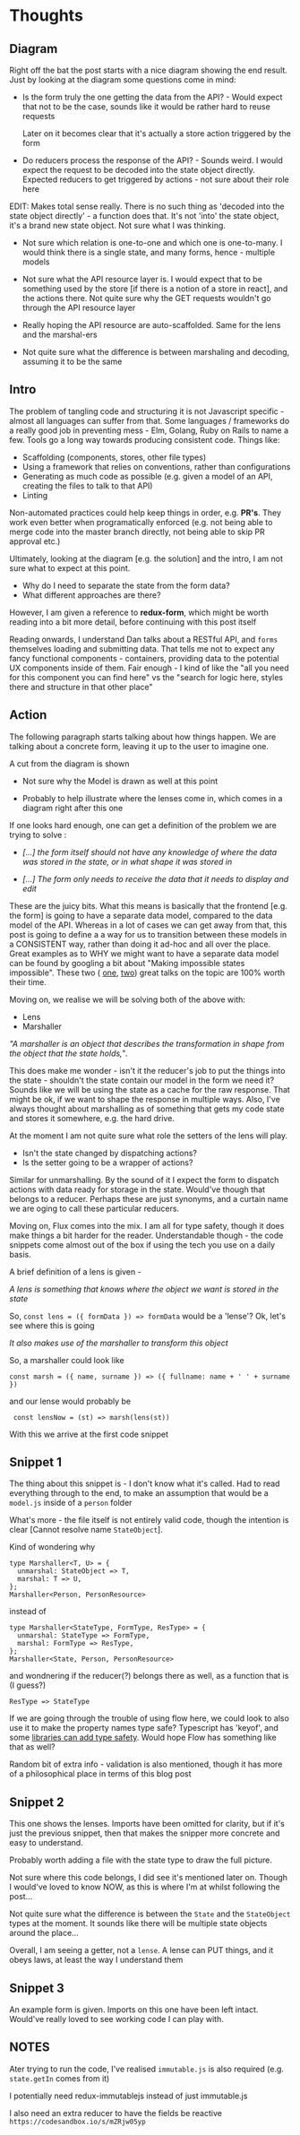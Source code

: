 # Thoughts

## Diagram

Right off the bat the post starts with a nice diagram
showing the end result. Just by looking at the diagram
some questions come in mind:

* Is the form truly the one getting the data from the API? - Would expect that not to be the case, sounds like it would be rather hard to reuse requests

  Later on it becomes clear that it's actually a store action triggered by the form

* Do reducers process the response of the API? - Sounds  weird. I would expect the request to be decoded into the state object directly. Expected reducers to get triggered by actions - not sure about their role here

EDIT: Makes total sense really. There is no such thing as 'decoded into the state object directly' - a function does that. It's not 'into' the state object, it's a brand new state object. Not sure what I was thinking.

* Not sure which relation is one-to-one and which one is one-to-many. I would think there is a single state, and many forms, hence - multiple models

* Not sure what the API resource layer is. I would expect that to be something used by the store [if there is a notion of a store in react], and the actions there. Not quite sure why the GET requests wouldn't go through the API resource layer
  
* Really hoping the API resource are auto-scaffolded. Same for the lens and the marshal-ers

* Not quite sure what the difference is between marshaling and decoding, assuming it to be the same

## Intro

  The problem of tangling code and structuring it is not Javascript specific - almost all languages can suffer from that. Some languages / frameworks do a really good job in preventing mess - Elm, Golang, Ruby on Rails to name a few. Tools go a long way towards producing consistent code. Things like:

* Scaffolding (components, stores, other file types)
* Using a framework that relies on conventions, rather than configurations
* Generating as much code as possible (e.g. given a model of an API, creating the files to talk to that API)
* Linting

Non-automated practices could help keep things in order, e.g. **PR's**. They work even better when programatically enforced (e.g. not being able to merge code into the master branch directly, not being able to skip PR approval etc.)

Ultimately, looking at the diagram [e.g. the solution] and the intro, I am not sure what to expect at this point.

* Why do I need to separate the state from the form data?
* What different approaches are there?
 
However, I am given a reference to **redux-form**, which might be worth reading into a bit more detail, before continuing with this post itself

Reading onwards, I understand Dan talks about a RESTful API, and ```forms``` themselves loading and submitting data. That tells me not to expect any fancy functional components - containers, providing data to the potential UX components inside of them. Fair enough - I kind of like the "all you need for this component you can find here" vs the "search for logic here, styles there and structure in that other place"

## Action

The following paragraph starts talking about how things happen. We are talking about a concrete form, leaving it up to the user to imagine one.

A cut from the diagram is shown
* Not sure why the Model is drawn as well at this point
- Probably to help illustrate where the lenses come in, which comes in a diagram right after this one

If one looks hard enough, one can get a definition of the problem we are trying to solve :

* *[...] the form itself should not have any knowledge of where the data was stored in the state, or in what shape it was stored in*

* *[...] The form only needs to receive the data that it needs to display and edit*

These are the juicy bits. What this means is basically that the frontend [e.g. the form] is going to have a separate data model, compared to the data model of the API. Whereas in a lot of cases we can get away from that, this post is going to define a a way for us to transition between these models in a CONSISTENT way, rather than doing it ad-hoc and all over the place. Great examples as to WHY we might want to have a separate data model can be found by googling a bit about "Making impossible states impossible". These two ( [one](https://www.youtube.com/watch?v=IcgmSRJHu_8), [two](https://www.youtube.com/watch?v=XpDsk374LDE)) great talks on the topic are 100% worth their time.

Moving on, we realise we will be solving both of the above with:
* Lens
* Marshaller

*"A marshaller is an object that describes the transformation in shape from the object that the state holds,"*.

This does make me wonder - isn't it the reducer's job to put the things into the state - shouldn't the state contain our model in the form we need it? Sounds like we will be using the state as a cache for the raw response. That might be ok, if we want to shape the response in multiple ways. Also, I've always thought about marshalling as of something that gets my code state and stores it somewhere, e.g. the hard drive.

At the moment I am not quite sure what role the setters of the lens will play.

* Isn't the state changed by dispatching actions?
* Is the setter going to be a wrapper of actions?

Similar for unmarshalling. By the sound of it I expect the form to dispatch actions with data ready for storage in the state. Would've though that belongs to a reducer. Perhaps these are just synonyms, and a curtain name we are oging to call these particular reducers.

Moving on, Flux comes into the mix. I am all for type safety, though it does make things a bit harder for the reader. Understandable though - the code snippets come almost out of the box if using the tech you use on a daily basis.


A brief definition of a lens is given -

*A lens is something that knows where the object we want is stored in the state*

So, ```const lens = ({ formData }) => formData``` would be a 'lense'? Ok, let's see where this is going

*It also makes use of the marshaller to transform this object*

So, a marshaller could look like

```const marsh = ({ name, surname }) => ({ fullname: name + ' ' + surname })```

and our lense would probably be

``` const lensNow = (st) => marsh(lens(st))```

With this we arrive at the first code snippet

## Snippet 1

The thing about this snippet is - I don't know what it's called. Had to read everything through to the end, to make an assumption that would be a `model.js` inside of a `person` folder

What's more - the file itself is not entirely valid code, though the intention is clear [Cannot resolve name `StateObject`].

Kind of wondering why
~~~
type Marshaller<T, U> = {
  unmarshal: StateObject => T,
  marshal: T => U,
};
Marshaller<Person, PersonResource>
~~~
instead of
~~~
type Marshaller<StateType, FormType, ResType> = {
  unmarshal: StateType => FormType,
  marshal: FormType => ResType,
};
Marshaller<State, Person, PersonResource>
~~~
and wondnering if the reducer(?) belongs there as well,
as a function that is (I guess?)
~~~
ResType => StateType
~~~

If we are going through the trouble of using flow here, we could look to also use it to make the property names type safe? Typescript has 'keyof', and some [libraries can add type safety](https://www.npmjs.com/package/ts-object-path). Would hope Flow has something like that as well?

Random bit of extra info - validation is also mentioned, though it has more of a philosophical place in terms of this blog post


## Snippet 2

This one shows the lenses. Imports have been omitted for clarity, but if it's just the previous snippet, then that makes the snipper more concrete and easy to understand.

Probably worth adding a file with the state type to draw the full picture.

Not sure where this code belongs, I did see it's mentioned later on. Though I would've loved to know NOW, as this is where I'm at whilst following the post...

Not quite sure what the difference is between the ```State``` and the ```StateObject``` types at the moment. It sounds like there will be multiple state objects around the place...

Overall, I am seeing a getter, not a ```lense```. A lense can PUT things, and it obeys laws, at least the way I understand them

## Snippet 3

An example form is given. Imports on this one have been left intact. Would've really loved to see working code I can play with.


## NOTES

Ater trying to run the code, I've realised ```immutable.js``` is also required (e.g. `state.getIn` comes from it)


I potentially need redux-immutablejs instead of just immutable.js

I also need an extra reducer to have the fields be reactive `https://codesandbox.io/s/mZRjw05yp`
